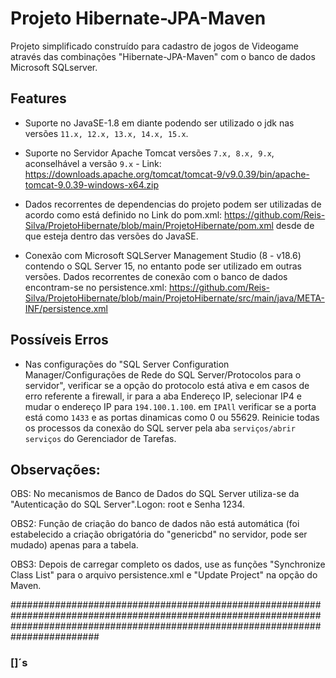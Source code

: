 # Projeto Hibernate-JPA-Maven


 Projeto simplificado construído para cadastro de jogos de Videogame através das combinações "Hibernate-JPA-Maven" com o banco de dados Microsoft SQLserver.


## Features

- Suporte no JavaSE-1.8 em diante podendo ser utilizado o jdk nas versões `11.x, 12.x, 13.x, 14.x, 15.x`.

- Suporte no Servidor Apache Tomcat versões `7.x, 8.x, 9.x`, aconselhável a versão `9.x` - Link: https://downloads.apache.org/tomcat/tomcat-9/v9.0.39/bin/apache-tomcat-9.0.39-windows-x64.zip

- Dados recorrentes de dependencias do projeto podem ser utilizadas de acordo como está definido no Link do pom.xml: https://github.com/Reis-Silva/ProjetoHibernate/blob/main/ProjetoHibernate/pom.xml desde de que esteja dentro das versões do JavaSE.

- Conexão com Microsoft SQLServer Management Studio (8 - v18.6) contendo o SQL Server 15, no entanto pode ser utilizado em outras versões. Dados recorrentes de conexão com o banco de dados encontram-se no persistence.xml: https://github.com/Reis-Silva/ProjetoHibernate/blob/main/ProjetoHibernate/src/main/java/META-INF/persistence.xml


## Possíveis Erros

 - Nas configurações do "SQL Server Configuration Manager/Configurações de Rede do SQL Server/Protocolos para o servidor", verificar se a opção do protocolo está ativa e em casos de erro referente a firewall, ir para a aba Endereço IP, selecionar IP4 e mudar o endereço IP para `194.100.1.100`. em `IPAll` verificar se a porta está como `1433` e as portas dinamicas como 0 ou 55629. Reinicie todas os processos da conexão do SQL server pela aba `serviços/abrir serviços` do Gerenciador de Tarefas. 


## Observações:

OBS: No mecanismos de Banco de Dados do SQL Server utiliza-se da "Autenticação do SQL Server".Logon: root e Senha 1234. 

OBS2: Função de criação do banco de dados não está automática (foi estabelecido a criação obrigatória do "genericbd" no servidor, pode ser mudado) apenas para a tabela.

OBS3: Depois de carregar completo os dados, use as funções "Synchronize Class List" para o arquivo persistence.xml e "Update Project" na opção do Maven.

########################################################################################################################################################################################
### []´s
